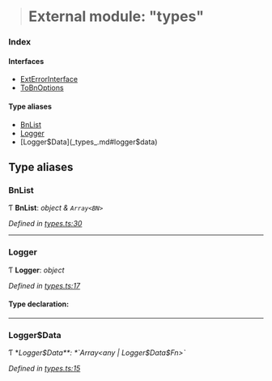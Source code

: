 > # External module: "types"

### Index

#### Interfaces

* [ExtErrorInterface](../interfaces/_types_.exterrorinterface.md)
* [ToBnOptions](../interfaces/_types_.tobnoptions.md)

#### Type aliases

* [BnList](_types_.md#bnlist)
* [Logger](_types_.md#logger)
* [Logger$Data](_types_.md#logger$data)

## Type aliases

###  BnList

Ƭ **BnList**: *object & `Array<BN>`*

*Defined in [types.ts:30](https://github.com/polkadot-js/common/blob/fcdec01/packages/util/src/types.ts#L30)*

___

###  Logger

Ƭ **Logger**: *object*

*Defined in [types.ts:17](https://github.com/polkadot-js/common/blob/fcdec01/packages/util/src/types.ts#L17)*

#### Type declaration:

___

###  Logger$Data

Ƭ **Logger$Data**: *`Array<any | Logger$Data$Fn>`*

*Defined in [types.ts:15](https://github.com/polkadot-js/common/blob/fcdec01/packages/util/src/types.ts#L15)*